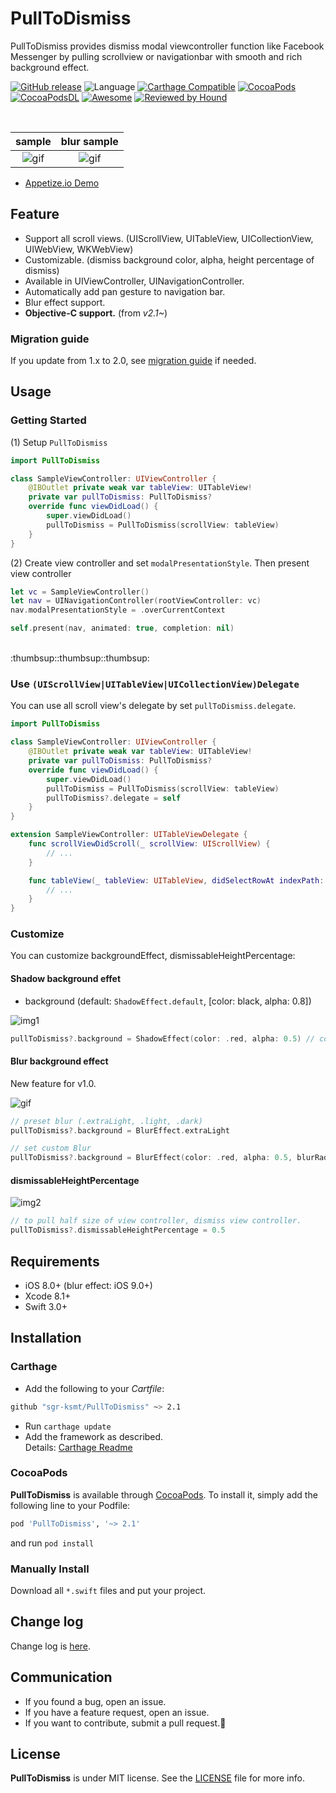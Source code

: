 # PullToDismiss
PullToDismiss provides dismiss modal viewcontroller function like Facebook Messenger by pulling scrollview or navigationbar with smooth and rich background effect.  

[![GitHub release](https://img.shields.io/github/release/sgr-ksmt/PullToDismiss.svg)](https://github.com/sgr-ksmt/PullToDismiss/releases)
![Language](https://img.shields.io/badge/language-Swift%203-orange.svg)
[![Carthage Compatible](https://img.shields.io/badge/Carthage-compatible-4BC51D.svg?style=flat)](https://github.com/Carthage/Carthage)
[![CocoaPods](https://img.shields.io/badge/Cocoa%20Pods-✓-4BC51D.svg?style=flat)](https://cocoapods.org/pods/PullToDismiss)
[![CocoaPodsDL](https://img.shields.io/cocoapods/dt/PullToDismiss.svg)](https://cocoapods.org/pods/PullToDismiss)
[![Awesome](https://cdn.rawgit.com/sindresorhus/awesome/d7305f38d29fed78fa85652e3a63e154dd8e8829/media/badge.svg)](https://github.com/matteocrippa/awesome-swift#ui)
[![Reviewed by Hound](https://img.shields.io/badge/Reviewed_by-Hound-8E64B0.svg)](https://houndci.com)


<br />

|            sample            |            blur sample            |
|:----------------------------:|:---------------------------------:|
| ![gif](Documents/sample.gif) | ![gif](Documents/blur_sample.gif) |


- [Appetize.io Demo](https://appetize.io/app/hett44vca458r9artkbq0awxrc?device=iphone7&scale=75&orientation=portrait&osVersion=10.0)

## Feature
- Support all scroll views. (UIScrollView, UITableView, UICollectionView, UIWebView, WKWebView)
- Customizable. (dismiss background color, alpha, height percentage of dismiss)
- Available in UIViewController, UINavigationController.
- Automatically add pan gesture to navigation bar.
- Blur effect support.
- **Objective-C support.** (from *v2.1~*)

### Migration guide
If you update from 1.x to 2.0, see [migration guide](Documents/PullToDismiss2MigrationGuide.md) if needed.

## Usage
### Getting Started
(1) Setup `PullToDismiss`

```swift
import PullToDismiss

class SampleViewController: UIViewController {
    @IBOutlet private weak var tableView: UITableView!
    private var pullToDismiss: PullToDismiss?
    override func viewDidLoad() {
        super.viewDidLoad()
        pullToDismiss = PullToDismiss(scrollView: tableView)
    }
}
```

(2) Create view controller and set `modalPresentationStyle`. Then present view controller

```swift
let vc = SampleViewController()
let nav = UINavigationController(rootViewController: vc)
nav.modalPresentationStyle = .overCurrentContext

self.present(nav, animated: true, completion: nil)
```

<br />
:thumbsup::thumbsup::thumbsup:

### Use `(UIScrollView|UITableView|UICollectionView)Delegate`

You can use all scroll view's delegate by set `pullToDismiss.delegate`.

```swift
import PullToDismiss

class SampleViewController: UIViewController {
    @IBOutlet private weak var tableView: UITableView!
    private var pullToDismiss: PullToDismiss?
    override func viewDidLoad() {
        super.viewDidLoad()
        pullToDismiss = PullToDismiss(scrollView: tableView)
        pullToDismiss?.delegate = self
    }
}

extension SampleViewController: UITableViewDelegate {
    func scrollViewDidScroll(_ scrollView: UIScrollView) {
        // ...
    }

    func tableView(_ tableView: UITableView, didSelectRowAt indexPath: IndexPath) {
        // ...
    }
}
```

### Customize
You can customize backgroundEffect, dismissableHeightPercentage:

#### Shadow background effet

- background (default: `ShadowEffect.default`, [color: black, alpha: 0.8])

![img1](Documents/img1.png)

```swift
pullToDismiss?.background = ShadowEffect(color: .red, alpha: 0.5) // color: red, alpha: 0.5
```

#### Blur background effect
New feature for v1.0.

![gif](Documents/blur_sample.gif)

```swift
// preset blur (.extraLight, .light, .dark)
pullToDismiss?.background = BlurEffect.extraLight

// set custom Blur
pullToDismiss?.background = BlurEffect(color: .red, alpha: 0.5, blurRadius: 40.0, saturationDeltaFactor: 1.8)
```

#### dismissableHeightPercentage

![img2](Documents/img2.png)


```swift
// to pull half size of view controller, dismiss view controller.
pullToDismiss?.dismissableHeightPercentage = 0.5
```


## Requirements
- iOS 8.0+ (blur effect: iOS 9.0+)
- Xcode 8.1+
- Swift 3.0+

## Installation

### Carthage

- Add the following to your *Cartfile*:

```bash
github "sgr-ksmt/PullToDismiss" ~> 2.1
```

- Run `carthage update`
- Add the framework as described.
<br> Details: [Carthage Readme](https://github.com/Carthage/Carthage#adding-frameworks-to-an-application)


### CocoaPods

**PullToDismiss** is available through [CocoaPods](http://cocoapods.org). To install
it, simply add the following line to your Podfile:

```ruby
pod 'PullToDismiss', '~> 2.1'
```

and run `pod install`

### Manually Install
Download all `*.swift` files and put your project.

## Change log
Change log is [here](https://github.com/sgr-ksmt/PullToDismiss/blob/master/CHANGELOG.md).

## Communication
- If you found a bug, open an issue.
- If you have a feature request, open an issue.
- If you want to contribute, submit a pull request.:muscle:

## License

**PullToDismiss** is under MIT license. See the [LICENSE](LICENSE) file for more info.
